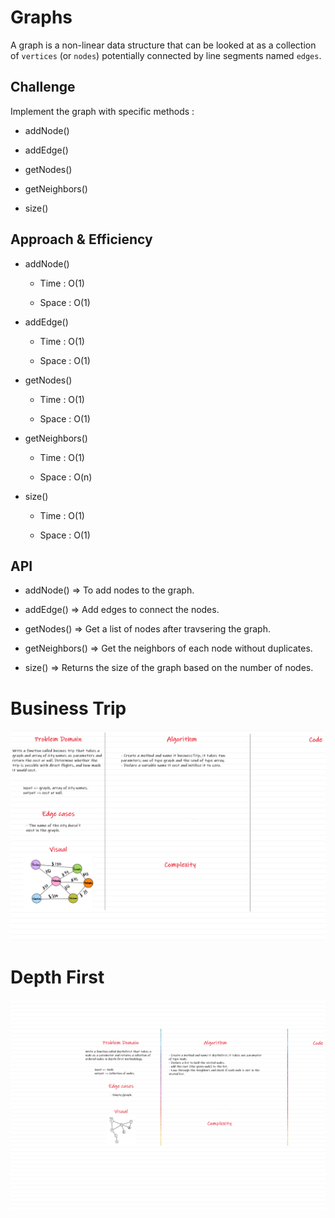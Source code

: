 # Graphs

A graph is a non-linear data structure that can be looked at as a collection of `vertices` (or `nodes`) potentially connected by line segments named `edges`.



## Challenge

Implement the graph with specific methods : 

  - addNode() 

  - addEdge()

  - getNodes()

  - getNeighbors()

  - size()



## Approach & Efficiency

  - addNode() 

    * Time : O(1) 

    * Space : O(1)


  - addEdge()

    * Time : O(1) 

    * Space : O(1)


  - getNodes()

    * Time : O(1) 

    * Space : O(1)


  - getNeighbors()

    * Time : O(1) 

    * Space : O(n)

  - size()

    * Time : O(1) 

    * Space : O(1)



## API


- addNode() => To add nodes to the graph.

- addEdge() => Add edges to connect the nodes.

- getNodes() => Get a list of nodes after travsering the graph.

- getNeighbors() => Get the neighbors of each node without duplicates.

- size() => Returns the size of the graph based on the number of nodes.



# Business Trip 

![](./trip.png)


# Depth First 

![](./depthFirst.png)
